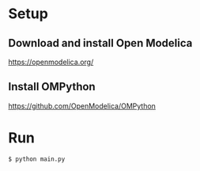 

# Setup

## Download and install Open Modelica

https://openmodelica.org/

## Install OMPython

https://github.com/OpenModelica/OMPython

# Run

```bash
$ python main.py
```

